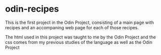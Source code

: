 # odin-recipes
This is the first project in the Odin Project, consisting of a main page with recipes and an accompaning web page for each of those recipes.

The html used in this project was taught to me by the Odin Project and the css comes from my previous studies of the language as well as the Odin Project